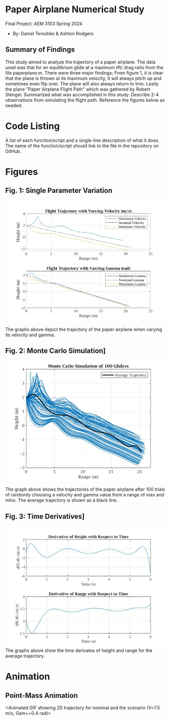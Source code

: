  # Paper Airplane Numerical Study
  Final Project: AEM 3103 Spring 2024

  - By: Daniel Tereshko & Ashton Rodgers

  ## Summary of Findings
  <Show the variations studied in a table>

  This study aimed to analyze the trajectory of a paper airplane. The data used was that for an equilibrium glide at a maximum lift/ drag ratio from the file paperplane.m. There were three major findings; From figure 1, it is clear that the plane is thrown at its maximum velocity, it will always pitch up and sometimes even flip over. The plane will also always return to trim. Lastly the plane   "Paper Airplane Flight Path" which was gathered by Robert Stengel. Summarized what was accomplished in this study.  Describe 2-4 observations from simulating the flight path.
  Reference the figures below as needed.
 
  # Code Listing
  A list of each function/script and a single-line description of what it does.  The name of the function/script should link to the file in the repository on GitHub.

  # Figures

  ## Fig. 1: Single Parameter Variation
  ![Figure 1](/figures/figure1.jpg)

  The graphs above depict the trajectory of the paper airplane when varying its velocity and gamma.
  

  ## Fig. 2: Monte Carlo Simulation]
  ![Figure 2](/figures/figure2.jpg)
  
  The graph above shows the trajectories of the paper airplane after 100 trials of randomly choosing a velocity and gamma value from a range of max and mins. The average trajectory is shown as a black line.

 ## Fig. 3: Time Derivatives]
 ![Figure 3](/figures/figure3.jpg)
 <Time-derivative of height and range for the fitted trajectory>
  The graphs above show the time derivates of height and range for the average trajectory. 

  # Animation
  ## Point-Mass Animation
  <Animated GIF showing 2D trajectory for nominal and the scenario (V=7.5 m/s, Gam=+0.4 rad)>

